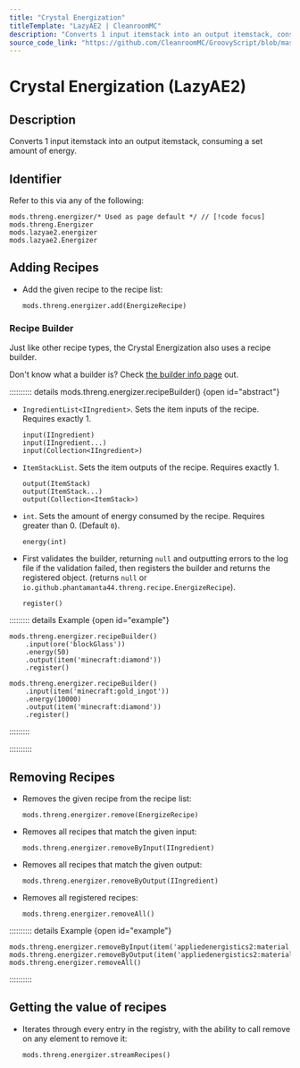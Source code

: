 ```yaml
---
title: "Crystal Energization"
titleTemplate: "LazyAE2 | CleanroomMC"
description: "Converts 1 input itemstack into an output itemstack, consuming a set amount of energy."
source_code_link: "https://github.com/CleanroomMC/GroovyScript/blob/master/src/main/java/com/cleanroommc/groovyscript/compat/mods/lazyae2/Energizer.java"
---
```


# Crystal Energization (LazyAE2)

## Description

Converts 1 input itemstack into an output itemstack, consuming a set amount of energy.

## Identifier

Refer to this via any of the following:

```groovy:no-line-numbers {1}
mods.threng.energizer/* Used as page default */ // [!code focus]
mods.threng.Energizer
mods.lazyae2.energizer
mods.lazyae2.Energizer
```


## Adding Recipes

- Add the given recipe to the recipe list:

    ```groovy:no-line-numbers
    mods.threng.energizer.add(EnergizeRecipe)
    ```


### Recipe Builder

Just like other recipe types, the Crystal Energization also uses a recipe builder.

Don't know what a builder is? Check [the builder info page](../../getting_started/builder.md) out.

:::::::::: details mods.threng.energizer.recipeBuilder() {open id="abstract"}
- `IngredientList<IIngredient>`. Sets the item inputs of the recipe. Requires exactly 1.

    ```groovy:no-line-numbers
    input(IIngredient)
    input(IIngredient...)
    input(Collection<IIngredient>)
    ```

- `ItemStackList`. Sets the item outputs of the recipe. Requires exactly 1.

    ```groovy:no-line-numbers
    output(ItemStack)
    output(ItemStack...)
    output(Collection<ItemStack>)
    ```

- `int`. Sets the amount of energy consumed by the recipe. Requires greater than 0. (Default `0`).

    ```groovy:no-line-numbers
    energy(int)
    ```

- First validates the builder, returning `null` and outputting errors to the log file if the validation failed, then registers the builder and returns the registered object. (returns `null` or `io.github.phantamanta44.threng.recipe.EnergizeRecipe`).

    ```groovy:no-line-numbers
    register()
    ```

::::::::: details Example {open id="example"}
```groovy:no-line-numbers
mods.threng.energizer.recipeBuilder()
    .input(ore('blockGlass'))
    .energy(50)
    .output(item('minecraft:diamond'))
    .register()

mods.threng.energizer.recipeBuilder()
    .input(item('minecraft:gold_ingot'))
    .energy(10000)
    .output(item('minecraft:diamond'))
    .register()
```

:::::::::

::::::::::

## Removing Recipes

- Removes the given recipe from the recipe list:

    ```groovy:no-line-numbers
    mods.threng.energizer.remove(EnergizeRecipe)
    ```

- Removes all recipes that match the given input:

    ```groovy:no-line-numbers
    mods.threng.energizer.removeByInput(IIngredient)
    ```

- Removes all recipes that match the given output:

    ```groovy:no-line-numbers
    mods.threng.energizer.removeByOutput(IIngredient)
    ```

- Removes all registered recipes:

    ```groovy:no-line-numbers
    mods.threng.energizer.removeAll()
    ```

:::::::::: details Example {open id="example"}
```groovy:no-line-numbers
mods.threng.energizer.removeByInput(item('appliedenergistics2:material'))
mods.threng.energizer.removeByOutput(item('appliedenergistics2:material:1'))
mods.threng.energizer.removeAll()
```

::::::::::

## Getting the value of recipes

- Iterates through every entry in the registry, with the ability to call remove on any element to remove it:

    ```groovy:no-line-numbers
    mods.threng.energizer.streamRecipes()
    ```
